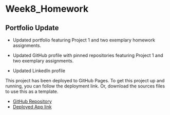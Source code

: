 # Week8_Homework

## Portfolio Update

* Updated portfolio featuring Project 1 and two exemplary homework assignments.

* Updated GitHub profile with pinned repositories featuring Project 1 and two exemplary assignments.

* Updated LinkedIn profile


This project has been deployed to GitHub Pages. To get this project up and running, you can follow the deployment link. Or, download the sources files to use this as a template.

* [GitHub Repository](https://github.com/brijeeta/Week8_HomeWork/)
* [Deployed App link](https://brijeeta.github.io/Week8_Homework/)
